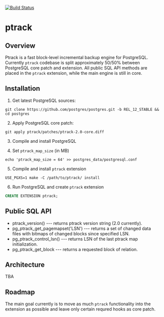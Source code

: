 [![Build Status](https://travis-ci.com/postgrespro/ptrack.svg?branch=master)](https://travis-ci.com/postgrespro/ptrack)

# ptrack

## Overview

Ptrack is a fast block-level incremental backup engine for PostgreSQL. Currently `ptrack` codebase is split approximately 50/50% between PostgreSQL core patch and extension. All public SQL API methods are placed in the `ptrack` extension, while the main engine is still in core.

## Installation

1) Get latest PostgreSQL sources:

```shell
git clone https://github.com/postgres/postgres.git -b REL_12_STABLE && cd postgres
```

2) Apply PostgreSQL core patch:

```shell
git apply ptrack/patches/ptrack-2.0-core.diff
```

3) Compile and install PostgreSQL

4) Set `ptrack_map_size` (in MB)

```shell
echo 'ptrack_map_size = 64' >> postgres_data/postgresql.conf
```

5) Compile and install `ptrack` extension

```shell
USE_PGXS=1 make -C /path/to/ptrack/ install
```

6) Run PostgreSQL and create `ptrack` extension

```sql
CREATE EXTENSION ptrack;
```

## Public SQL API

 * ptrack_version() --- returns ptrack version string (2.0 currently).
 * pg_ptrack_get_pagemapset('LSN') --- returns a set of changed data files with bitmaps of changed blocks since specified LSN.
 * pg_ptrack_control_lsn() --- returns LSN of the last ptrack map initialization.
 * pg_ptrack_get_block --- returns a requested block of relation.

## Architecture

TBA

## Roadmap

The main goal currently is to move as much `ptrack` functionality into the extension as possible and leave only certain requred hooks as core patch.
